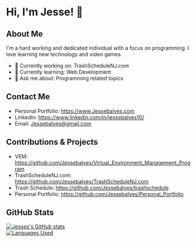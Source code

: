 # Hi, I'm Jesse! 👋


<!--Comment Section
**Jessebalves/Jessebalves** is a ✨ _special_ ✨ repository because its `README.md` (this file) appears on your GitHub profile.

Here are some ideas to get you started:

- 🔭 I’m currently working on ...
- 🌱 I’m currently learning ...
- 👯 I’m looking to collaborate on ...
- 🤔 I’m looking for help with ...
- 💬 Ask me about ...
- 📫 How to reach me: ...
- 😄 Pronouns: ...
- ⚡ Fun fact: ...
-->

## About Me

I'm a hard working and dedicated individual with a focus on programming. I love learning new technology and video games.

- 🔭 Currently working on: TrashScheduleNJ.com
- 🌱 Currently learning: Web Development
- 💬 Ask me about: Programming related topics

## Contact Me

- Personal Portfolio: https://www.Jessebalves.com
- LinkedIn: https://www.linkedin.com/in/jessebalves10/
- Email: Jessebalves@gmail.com

## Contributions & Projects

- VEM: https://github.com/Jessebalves/Virtual_Environment_Management_Program
- TrashScheduleNJ.com: https://github.com/Jessebalves/TrashScheduleNJ.com
- Trash Schedule: https://github.com/Jessebalves/trashschedule
- Personal Portfolio: https://github.com/Jessebalves/Personal_Portfolio

## GitHub Stats

 [![Jesses's GitHub stats](https://github-readme-stats.vercel.app/api?username=Jessebalves)](https://github.com/Jessebalves/github-readme-stats)  
 [![Languages Used](https://github-readme-stats.vercel.app/api/top-langs/?username=Jessebalves&layout=donut-vertical)](https://github.com/Jessebalves/github-readme-stats)
